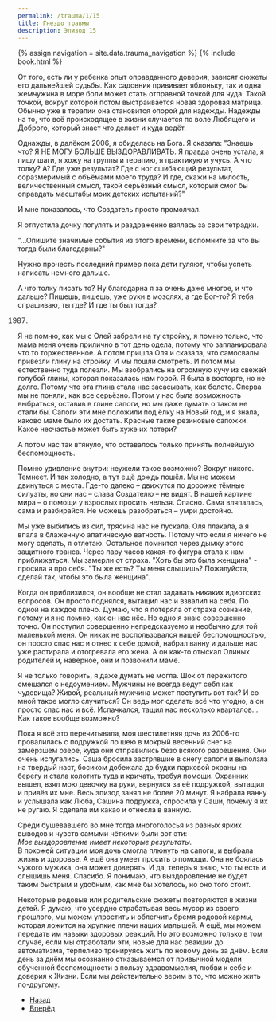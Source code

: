 ```yaml
---
permalink: /trauma/1/15
title: Гнездо травмы
description: Эпизод 15
---
```

{% assign navigation  = site.data.trauma_navigation %}
{% include book.html %}

От того, есть ли у ребенка опыт оправданного доверия, зависят сюжеты его дальнейшей судьбы. Как садовник прививает яблоньку, так и одна жемчужина в море боли может стать отправной точкой для чуда. Такой точкой, вокруг которой потом выстраивается новая здоровая матрица. Обычно уже в терапии она становится опорой для надежды. Надежды на то, что всё происходящее в жизни случается по воле Любящего и Доброго, который знает что делает и куда ведёт.

Однажды, в далёком 2006, я обиделась на Бога. Я сказала: "Знаешь что? Я НЕ МОГУ БОЛЬШЕ ВЫЗДОРАВЛИВАТЬ. Я правда очень устала, я пишу шаги, я хожу на группы и терапию, я практикую и учусь. А что толку? А? Где уже результат? Где с ног сшибающий результат, соразмеримый с объёмами моего труда? И где, скажи на милость, величественный смысл, такой серьёзный смысл, который смог бы оправдать масштабы моих детских испытаний?"

И мне показалось, что Создатель просто промолчал.

Я отпустила дочку погулять и раздраженно взялась за свои тетрадки.

"...Опишите значимые события из этого времени, вспомните за что вы тогда были благодарны?"

Нужно прочесть последний пример пока дети гуляют, чтобы успеть написать немного дальше.

А что толку писать то? Ну благодарна я за очень даже многое, и что дальше? Пишешь, пишешь, уже руки в мозолях, а где Бог-то? Я тебя спрашиваю, ты где? И где ты был тогда?

1987.

Я не помню, как мы с Олей забрели на ту стройку, я помню только, что мама меня очень прилично в тот день одела, потому что запланировала что то торжественное. А потом пришла Оля и сказала, что самосвалы привезли глину на стройку. И мы пошли смотреть. И потом мы естественно туда полезли.  Мы взобрались на огромную кучу из свежей голубой глины, которая показалась нам горой. Я была в восторге, но не долго. Потому что эта глина стала нас засасывать, как болото. Сперва мы не поняли, как все серьёзно. Потом у нас была возможность выбраться, оставив в глине сапоги, но мы даже думать о таком не стали бы. Сапоги эти мне положили под ёлку на Новый год, и я знала, каково маме было их достать. Красные такие резиновые сапожки. Какое несчастье может быть хуже их потери?

А потом нас так втянуло, что оставалось только принять полнейшую беспомощность.

Помню удивление внутри: неужели такое возможно? Вокруг никого. Темнеет. И так холодно, а тут ещё дождь пошёл. Мы не можем двинуться с места. Где-то далеко – движутся по дорожке тёмные силуэты, но они нас – слава Создателю – не видят. В нашей картине мира – о помощи у взрослых просить нельзя. Опасно. Сама вляпалась, сама и разбирайся. Не можешь разобраться – умри достойно.

Мы уже выбились из сил, трясина нас не пускала. Оля плакала, а я впала в блаженную апатическую ватность. Потому что если я ничего не могу сделать, я отлетаю. Остальное помнится через дымку этого защитного транса. Через пару часов какая-то фигура стала к нам приближаться. Мы замерли от страха. "Хоть бы это была женщина" - просила я про себя. "Ты же есть? Ты меня слышишь? Пожалуйста, сделай так, чтобы это была женщина".

Когда он приблизился, он вообще не стал задавать никаких идиотских вопросов. Он просто поднялся, вытащил нас и взвалил на себя. По одной на каждое плечо. Думаю, что я потеряла от страха сознание, потому и я не помню, как он нас нёс. Но одно я знаю совершенно точно. Он поступил совершенно непредсказуемо и необычно для той маленькой меня. Он никак не воспользовался нашей беспомощностью, он просто спас нас и отнес к себе домой, набрал ванну и дальше нас уже растирала и отогревала его жена. А он как-то отыскал Олиных родителей и, наверное, они и позвонили маме.

Я не только говорить, я даже думать не могла. Шок от пережитого смешался с недоумением. Мужчины не всегда ведут себя как чудовища? Живой, реальный мужчина может поступить вот так? И со мной такое могло случиться? Он ведь мог сделать всё что угодно, а он просто спас нас и всё. Испачкался, тащил нас несколько кварталов… Как такое вообще возможно?

Пока я всё это перечитывала, моя шестилетняя дочь из 2006-го провалилась с подружкой по шею в мокрый весенний снег на замёрзшем озере, куда они отправились безо всякого разрешения. Они очень испугались. Саша бросила застрявшие в снегу сапоги и выползла на твердый наст, босиком добежала до будки парковой охраны на берегу и стала колотить туда и кричать, требуя помощи. Охранник вышел, взял мою девочку на руки, вернулся за её подружкой, вытащил и привёз их мне. Весь эпизод занял не более 20 минут. Я набрала ванну и услышала как Люба, Сашина подружка, спросила у Саши, почему я их не ругаю. Я сделала им какао и отнесла в ванную.

Среди бушевавшего во мне тогда многоголосья из разных ярких выводов и чувств самыми чёткими были вот эти:  
*Мое выздоровление имеет некоторые результаты.*  
В похожей ситуации моя дочь смогла плюнуть на сапоги, и выбрала жизнь и здоровье. А ещё она умеет просить о помощи. Она не боялась чужого мужика, она может доверять. И да, теперь я знаю, что ты есть и слышишь меня. Спасибо. Я понимаю, что выздоровление не будет таким быстрым и удобным, как мне бы хотелось, но оно того стоит.

Некоторые родовые или родительские сюжеты повторяются в жизни детей. Я думаю, что усердно отрабатывая весь мусор из своего прошлого, мы можем упростить и облегчить бремя родовой кармы, которая ложится на хрупкие плечи наших малышей. А ещё, мы можем передать им навыки здоровых реакций. Но это возможно только в том случае, если мы отработали эти, новые для нас реакции до автоматизма, терпеливо тренируясь жить по новому день за днём. Если день за днём мы осознанно отказываемся от привычной модели обученной беспомощности в пользу здравомыслия, любви к себе и доверия к Жизни. Если мы действительно верим в то, что можно жить по-другому.

<nav aria-label="pagination">
  <ul class="pagination justify-content-center">
    <li class="page-item">
      <a class="page-link" href="/trauma/13"><i class="bi bi-arrow-left"></i> Назад</a>
    </li>
    <li class="page-item">
      <a class="page-link" href="/trauma/15">Вперёд <i class="bi bi-arrow-right"></i></a>
    </li>
  </ul>
</nav>